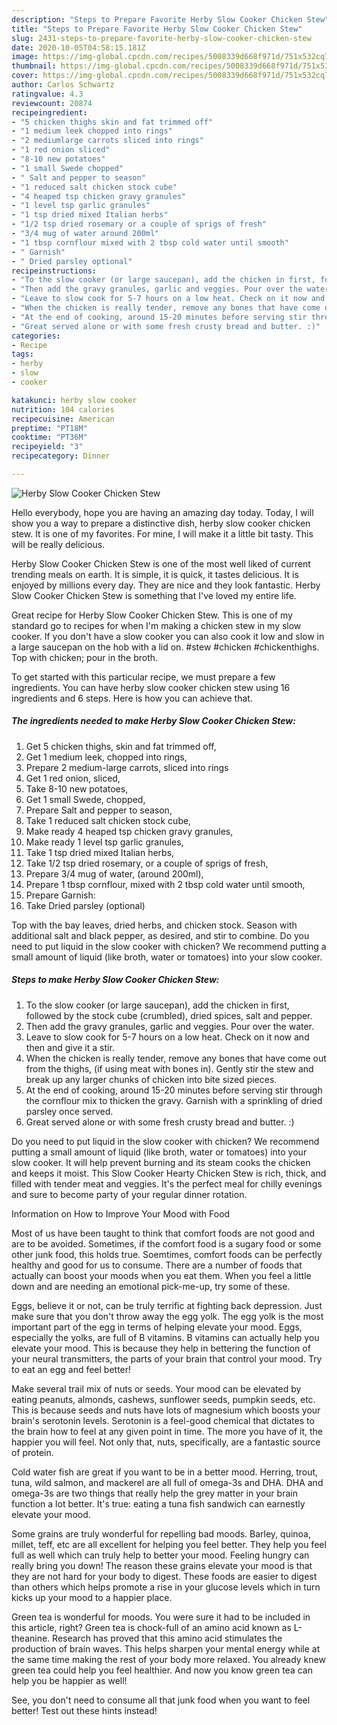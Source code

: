 ```yaml
---
description: "Steps to Prepare Favorite Herby Slow Cooker Chicken Stew"
title: "Steps to Prepare Favorite Herby Slow Cooker Chicken Stew"
slug: 2431-steps-to-prepare-favorite-herby-slow-cooker-chicken-stew
date: 2020-10-05T04:58:15.181Z
image: https://img-global.cpcdn.com/recipes/5008339d668f971d/751x532cq70/herby-slow-cooker-chicken-stew-recipe-main-photo.jpg
thumbnail: https://img-global.cpcdn.com/recipes/5008339d668f971d/751x532cq70/herby-slow-cooker-chicken-stew-recipe-main-photo.jpg
cover: https://img-global.cpcdn.com/recipes/5008339d668f971d/751x532cq70/herby-slow-cooker-chicken-stew-recipe-main-photo.jpg
author: Carlos Schwartz
ratingvalue: 4.3
reviewcount: 20874
recipeingredient:
- "5 chicken thighs skin and fat trimmed off"
- "1 medium leek chopped into rings"
- "2 mediumlarge carrots sliced into rings"
- "1 red onion sliced"
- "8-10 new potatoes"
- "1 small Swede chopped"
- " Salt and pepper to season"
- "1 reduced salt chicken stock cube"
- "4 heaped tsp chicken gravy granules"
- "1 level tsp garlic granules"
- "1 tsp dried mixed Italian herbs"
- "1/2 tsp dried rosemary or a couple of sprigs of fresh"
- "3/4 mug of water around 200ml"
- "1 tbsp cornflour mixed with 2 tbsp cold water until smooth"
- " Garnish"
- " Dried parsley optional"
recipeinstructions:
- "To the slow cooker (or large saucepan), add the chicken in first, followed by the stock cube (crumbled), dried spices, salt and pepper."
- "Then add the gravy granules, garlic and veggies. Pour over the water."
- "Leave to slow cook for 5-7 hours on a low heat. Check on it now and then and give it a stir."
- "When the chicken is really tender, remove any bones that have come out from the thighs, (if using meat with bones in). Gently stir the stew and break up any larger chunks of chicken into bite sized pieces."
- "At the end of cooking, around 15-20 minutes before serving stir through the cornflour mix to thicken the gravy. Garnish with a sprinkling of dried parsley once served."
- "Great served alone or with some fresh crusty bread and butter. :)"
categories:
- Recipe
tags:
- herby
- slow
- cooker

katakunci: herby slow cooker 
nutrition: 104 calories
recipecuisine: American
preptime: "PT18M"
cooktime: "PT36M"
recipeyield: "3"
recipecategory: Dinner

---
```



![Herby Slow Cooker Chicken Stew](https://img-global.cpcdn.com/recipes/5008339d668f971d/751x532cq70/herby-slow-cooker-chicken-stew-recipe-main-photo.jpg)

Hello everybody, hope you are having an amazing day today. Today, I will show you a way to prepare a distinctive dish, herby slow cooker chicken stew. It is one of my favorites. For mine, I will make it a little bit tasty. This will be really delicious.

Herby Slow Cooker Chicken Stew is one of the most well liked of current trending meals on earth. It is simple, it is quick, it tastes delicious. It is enjoyed by millions every day. They are nice and they look fantastic. Herby Slow Cooker Chicken Stew is something that I've loved my entire life.

Great recipe for Herby Slow Cooker Chicken Stew. This is one of my standard go to recipes for when I&#39;m making a chicken stew in my slow cooker. If you don&#39;t have a slow cooker you can also cook it low and slow in a large saucepan on the hob with a lid on. #stew #chicken #chickenthighs. Top with chicken; pour in the broth.


To get started with this particular recipe, we must prepare a few ingredients. You can have herby slow cooker chicken stew using 16 ingredients and 6 steps. Here is how you can achieve that.

<!--inarticleads1-->

##### The ingredients needed to make Herby Slow Cooker Chicken Stew:

1. Get 5 chicken thighs, skin and fat trimmed off,
1. Get 1 medium leek, chopped into rings,
1. Prepare 2 medium-large carrots, sliced into rings
1. Get 1 red onion, sliced,
1. Take 8-10 new potatoes,
1. Get 1 small Swede, chopped,
1. Prepare  Salt and pepper to season,
1. Take 1 reduced salt chicken stock cube,
1. Make ready 4 heaped tsp chicken gravy granules,
1. Make ready 1 level tsp garlic granules,
1. Take 1 tsp dried mixed Italian herbs,
1. Take 1/2 tsp dried rosemary, or a couple of sprigs of fresh,
1. Prepare 3/4 mug of water, (around 200ml),
1. Prepare 1 tbsp cornflour, mixed with 2 tbsp cold water until smooth,
1. Prepare  Garnish:
1. Take  Dried parsley (optional)


Top with the bay leaves, dried herbs, and chicken stock. Season with additional salt and black pepper, as desired, and stir to combine. Do you need to put liquid in the slow cooker with chicken? We recommend putting a small amount of liquid (like broth, water or tomatoes) into your slow cooker. 

<!--inarticleads2-->

##### Steps to make Herby Slow Cooker Chicken Stew:

1. To the slow cooker (or large saucepan), add the chicken in first, followed by the stock cube (crumbled), dried spices, salt and pepper.
1. Then add the gravy granules, garlic and veggies. Pour over the water.
1. Leave to slow cook for 5-7 hours on a low heat. Check on it now and then and give it a stir.
1. When the chicken is really tender, remove any bones that have come out from the thighs, (if using meat with bones in). Gently stir the stew and break up any larger chunks of chicken into bite sized pieces.
1. At the end of cooking, around 15-20 minutes before serving stir through the cornflour mix to thicken the gravy. Garnish with a sprinkling of dried parsley once served.
1. Great served alone or with some fresh crusty bread and butter. :)


Do you need to put liquid in the slow cooker with chicken? We recommend putting a small amount of liquid (like broth, water or tomatoes) into your slow cooker. It will help prevent burning and its steam cooks the chicken and keeps it moist. This Slow Cooker Hearty Chicken Stew is rich, thick, and filled with tender meat and veggies. It&#39;s the perfect meal for chilly evenings and sure to become party of your regular dinner rotation. 

Information on How to Improve Your Mood with Food


Most of us have been taught to think that comfort foods are not good and are to be avoided. Sometimes, if the comfort food is a sugary food or some other junk food, this holds true. Soemtimes, comfort foods can be perfectly healthy and good for us to consume. There are a number of foods that actually can boost your moods when you eat them. When you feel a little down and are needing an emotional pick-me-up, try some of these.

Eggs, believe it or not, can be truly terrific at fighting back depression. Just make sure that you don't throw away the egg yolk. The egg yolk is the most important part of the egg in terms of helping elevate your mood. Eggs, especially the yolks, are full of B vitamins. B vitamins can actually help you elevate your mood. This is because they help in bettering the function of your neural transmitters, the parts of your brain that control your mood. Try to eat an egg and feel better!

Make several trail mix of nuts or seeds. Your mood can be elevated by eating peanuts, almonds, cashews, sunflower seeds, pumpkin seeds, etc. This is because seeds and nuts have lots of magnesium which boosts your brain's serotonin levels. Serotonin is a feel-good chemical that dictates to the brain how to feel at any given point in time. The more you have of it, the happier you will feel. Not only that, nuts, specifically, are a fantastic source of protein.

Cold water fish are great if you want to be in a better mood. Herring, trout, tuna, wild salmon, and mackerel are all full of omega-3s and DHA. DHA and omega-3s are two things that really help the grey matter in your brain function a lot better. It's true: eating a tuna fish sandwich can earnestly elevate your mood. 

Some grains are truly wonderful for repelling bad moods. Barley, quinoa, millet, teff, etc are all excellent for helping you feel better. They help you feel full as well which can truly help to better your mood. Feeling hungry can really bring you down! The reason these grains elevate your mood is that they are not hard for your body to digest. These foods are easier to digest than others which helps promote a rise in your glucose levels which in turn kicks up your mood to a happier place.

Green tea is wonderful for moods. You were sure it had to be included in this article, right? Green tea is chock-full of an amino acid known as L-theanine. Research has proved that this amino acid stimulates the production of brain waves. This helps sharpen your mental energy while at the same time making the rest of your body more relaxed. You already knew green tea could help you feel healthier. And now you know green tea can help you be happier as well!

See, you don't need to consume all that junk food when you want to feel better! Test out  these hints  instead!

